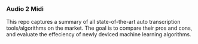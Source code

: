 ### Audio 2 Midi

This repo captures a summary of all state-of-the-art auto transcription tools/algorithms on the market. 
The goal is to compare their pros and cons, and evaluate the effeciency of newly deviced machine learning algorithms.


